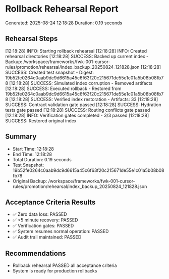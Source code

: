 
# Rollback Rehearsal Report
Generated: 2025-08-24 12:18:28
Duration: 0.19 seconds

## Rehearsal Steps
[12:18:28] INFO: Starting rollback rehearsal
[12:18:28] INFO: Created rehearsal directories
[12:18:28] SUCCESS: Backed up current index - Backup: /workspace/frameworks/fwk-001-cursor-rules/promotion/rehearsal/index_backup_20250824_121828.json
[12:18:28] SUCCESS: Created test snapshot - Digest: 19b52fe0264c0aab9dc9d6615a45c6f63f20c215671de55e1c01a5b08b08fb78
[12:18:28] SUCCESS: Simulated index corruption - Removed artifacts
[12:18:28] SUCCESS: Executed rollback - Restored from 19b52fe0264c0aab9dc9d6615a45c6f63f20c215671de55e1c01a5b08b08fb78
[12:18:28] SUCCESS: Verified index restoration - Artifacts: 33
[12:18:28] SUCCESS: Contract validation gate passed
[12:18:28] SUCCESS: Hydration tests gate passed
[12:18:28] SUCCESS: Routing conflicts gate passed
[12:18:28] INFO: Verification gates completed - 3/3 passed
[12:18:28] SUCCESS: Restored original index

## Summary
- Start Time: 12:18:28
- End Time: 12:18:28
- Total Duration: 0.19 seconds
- Test Snapshot: 19b52fe0264c0aab9dc9d6615a45c6f63f20c215671de55e1c01a5b08b08fb78
- Original Backup: /workspace/frameworks/fwk-001-cursor-rules/promotion/rehearsal/index_backup_20250824_121828.json

## Acceptance Criteria Results
- ✅ Zero data loss: PASSED
- ✅ <5 minute recovery: PASSED
- ✅ Verification gates: PASSED
- ✅ System resumes normal operation: PASSED
- ✅ Audit trail maintained: PASSED

## Recommendations
- Rollback rehearsal PASSED all acceptance criteria
- System is ready for production rollbacks
